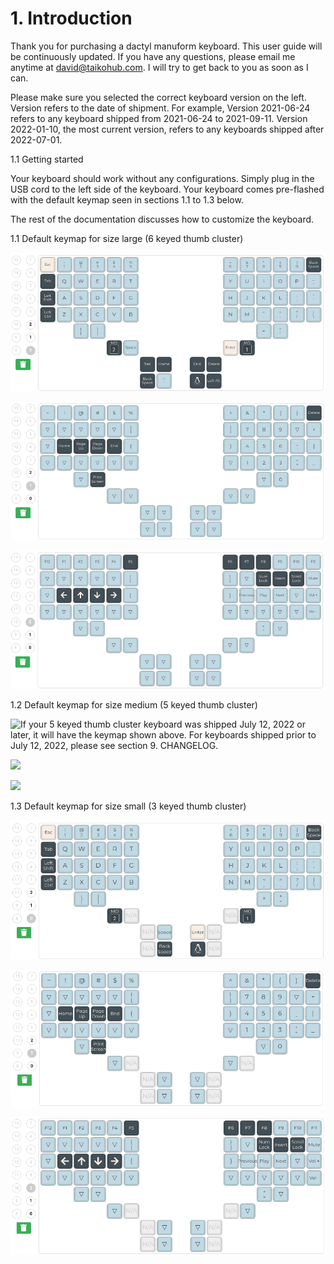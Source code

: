 # 1. Introduction

Thank you for purchasing a dactyl manuform keyboard. This user guide will be continuously updated. If you have any questions, please email me anytime at david@taikohub.com. I will try to get back to you as soon as I can.

Please make sure you selected the correct keyboard version on the left. Version refers to the date of shipment. For example, Version 2021-06-24 refers to any keyboard shipped from 2021-06-24 to 2021-09-11. Version 2022-01-10, the most current version, refers to any keyboards shipped after 2022-07-01.



1.1 Getting started

Your keyboard should work without any configurations. Simply plug in the USB cord to the left side of the keyboard. Your keyboard comes pre-flashed with the default keymap seen in sections 1.1 to 1.3 below.

The rest of the documentation discusses how to customize the keyboard.



1.1 Default keymap for size large (6 keyed thumb cluster)

![](<.gitbook/assets/Screenshot from 2021-06-24 21-58-42.png>)

![](<.gitbook/assets/Screenshot from 2021-06-24 21-59-05.png>)

![](<.gitbook/assets/Screenshot from 2021-06-24 21-59-24.png>)



1.2 Default keymap for size medium (5 keyed thumb cluster)

![If your 5 keyed thumb cluster keyboard was shipped July 12, 2022 or later, it will have the keymap shown above. For keyboards shipped prior to July 12, 2022, please see section 9. CHANGELOG.](.gitbook/assets/five\_layer\_0.jpg)

![](.gitbook/assets/five\_layer\_1.png)

![](.gitbook/assets/five\_layer\_2.png)



1.3 Default keymap for size small (3 keyed thumb cluster)

![](<.gitbook/assets/Screenshot from 2021-09-28 13-24-34.png>)

![](<.gitbook/assets/Screenshot from 2021-09-28 13-31-04.png>)

![](<.gitbook/assets/Screenshot from 2021-09-28 13-31-08.png>)
